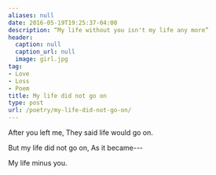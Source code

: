 ```yaml
---
aliases: null
date: 2016-05-19T19:25:37-04:00
description: “My life without you isn't my life any more”
header:
  caption: null
  caption_url: null
  image: girl.jpg
tag:
- Love
- Loss
- Poem
title: My life did not go on
type: post
url: /poetry/my-life-did-not-go-on/
---
```

After you left me,
They said life would go on.

But my life did not go on,
As it became---

My life minus you.
